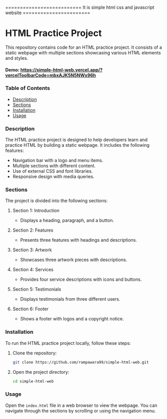 ========================== It is simple html css and javascript website =======================


# HTML Practice Project

This repository contains code for an HTML practice project. It consists of a static webpage with multiple sections showcasing various HTML elements and styles.

#### Demo: https://simple-html-web.vercel.app/?vercelToolbarCode=mbxAJK5N5NWx96h


### Table of Contents

- [Description](#description)
- [Sections](#sections)
- [Installation](#installation)
- [Usage](#usage)

### Description

The HTML practice project is designed to help developers learn and practice HTML by building a static webpage. It includes the following features:

- Navigation bar with a logo and menu items.
- Multiple sections with different content.
- Use of external CSS and font libraries.
- Responsive design with media queries.

### Sections

The project is divided into the following sections:

1. Section 1: Introduction
   - Displays a heading, paragraph, and a button.

2. Section 2: Features
   - Presents three features with headings and descriptions.

3. Section 3: Artwork
   - Showcases three artwork pieces with descriptions.

4. Section 4: Services
   - Provides four service descriptions with icons and buttons.

5. Section 5: Testimonials
   - Displays testimonials from three different users.

6. Section 6: Footer
   - Shows a footer with logos and a copyright notice.

### Installation

To run the HTML practice project locally, follow these steps:

1. Clone the repository:

   ```bash
   git clone https://github.com/rampawara99/simple-html-web.git
   ```

2. Open the project directory:

   ```bash
   cd simple-html-web
   ```

### Usage

Open the `index.html` file in a web browser to view the webpage. You can navigate through the sections by scrolling or using the navigation menu. 
 